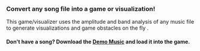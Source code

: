 ### Convert any song file into a game or visualization!

This game/visualizer uses the amplitude and band analysis of any music file to generate visualizations and game obstacles on the fly
.
#### Don't have a song? Download the [Demo Music](./assets/demo.mp3) and load it into the game.